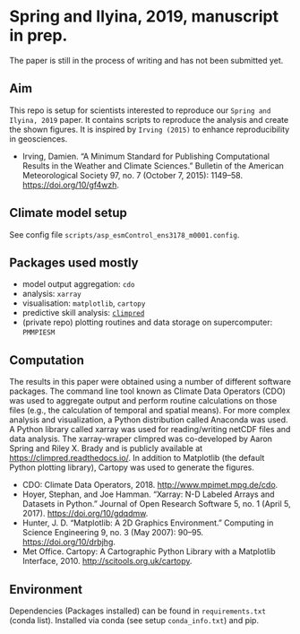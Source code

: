 # Spring and Ilyina, 2019, manuscript in prep.

The paper is still in the process of writing and has not been submitted yet.

## Aim

This repo is setup for scientists interested to reproduce our `Spring and Ilyina, 2019` paper. It contains scripts to reproduce the analysis and create the shown figures. It is inspired by `Irving (2015)` to enhance reproducibility in geosciences.

-   Irving, Damien. “A Minimum Standard for Publishing Computational Results in the Weather and Climate Sciences.” Bulletin of the American Meteorological Society 97, no. 7 (October 7, 2015): 1149–58. <https://doi.org/10/gf4wzh>.

## Climate model setup

See config file `scripts/asp_esmControl_ens3178_m0001.config`.

## Packages used mostly

-   model output aggregation: `cdo`
-   analysis: `xarray`
-   visualisation: `matplotlib`, `cartopy`
-   predictive skill analysis: [`climpred`](https://climpred.readthedocs.io/)
-   (private repo) plotting routines and data storage on supercomputer: `PMMPIESM`

## Computation

The results in this paper were obtained using a number of different software packages. The command line tool known as Climate Data Operators (CDO) was used to aggregate output and perform routine calculations on those files (e.g., the calculation of temporal and spatial means). For more complex analysis and visualization, a Python distribution called Anaconda was used. A Python library called xarray was used for reading/writing netCDF files and data analysis. The xarray-wraper climpred was co-developed by Aaron Spring and Riley X. Brady and is publicly available at <https://climpred.readthedocs.io/>. In addition to Matplotlib (the default Python plotting library), Cartopy was used to generate the figures.

-   CDO: Climate Data Operators, 2018. <http://www.mpimet.mpg.de/cdo>.
-   Hoyer, Stephan, and Joe Hamman. “Xarray: N-D Labeled Arrays and Datasets in Python.” Journal of Open Research Software 5, no. 1 (April 5, 2017). <https://doi.org/10/gdqdmw>.
-   Hunter, J. D. “Matplotlib: A 2D Graphics Environment.” Computing in Science Engineering 9, no. 3 (May 2007): 90–95. <https://doi.org/10/drbjhg>.
-   Met Office. Cartopy: A Cartographic Python Library with a Matplotlib Interface, 2010. <http://scitools.org.uk/cartopy>.

## Environment

Dependencies (Packages installed) can be found in `requirements.txt` (conda list). Installed via conda (see setup `conda_info.txt`) and pip.
